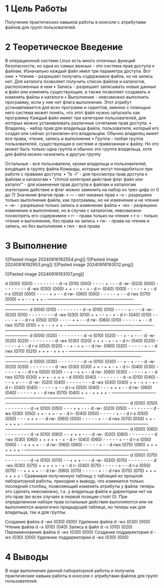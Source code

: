 # 1 Цель Работы

Получение практических навыков работы в консоли с атрибутами файлов для групп пользователей.

# 2 Теоретическое Введение

В операционной системе Linux есть много отличных функций безопасности, но одна из самых важных - это система прав доступа к файлам. Изначально каждый файл имел три параметра доступа. Вот они:
• Чтение - разрешает получать содержимое файла, но на запись нет. Для каталога позволяет получить список файлов и каталогов, расположенных в нем
• Запись - разрешает записывать новые данные в файл или изменять существующие, а также позволяет создавать и изменять файлы и каталоги
• Выполнение - невозможно выполнить программу, если у нее нет флага выполнения. Этот атрибут устанавливается для всех программ и скриптов, именно с помощью него система может понять, что этот файл нужно запускать как программу 
Каждый файл имеет три категории пользователей, для которых можно устанавливать различные сочетания прав доступа:
• Владелец - набор прав для владельца файла, пользователя, который его создал или сейчас установлен его владельцем. Обычно владелец имеет все права, чтение, запись и выполнение 
• Группа - любая группа пользователей, существующая в системе и привязанная к файлу. Но это может быть только одна группа и обычно это группа владельца, хотя для файла можно назначить и другую группу

Остальные - все пользователи, кроме владельца и пользователей, входящих в группу файла 
Команды, которые могут понадобиться при работе с правами доступа: 
• “ls -l” - для просмотра прав доступа к файлам и каталогам 
• “chmod категория действие флаг файл или каталог” - для изменения прав доступа к файлам и каталогам (категорию действие и флаг можно заменить на набор из трех цифр от 0 до 7) 
Значения флагов прав: 
• — - нет никаких прав
• –x - разрешено только выполнение файла, как программы, но не изменение и не чтение 
• -w- - разрешена только запись и изменение файла 
• -wx - разрешено изменение и выполнение, но в случае с каталогом, невозможно посмотреть его содержимое 
• r– - права только на чтение
• r-x - только чтение и выполнение, без права на запись 
• rw- - права на чтение и запись, но без выполнения 
• rwx - все права

# 3 Выполнение

![[Pasted image 20240916192554.png]]
![[Pasted image 20240916192953.png]]
![[Pasted image 20240916193012.png]]

![[Pasted image 20240916193107.png]]


 d
(000)
(000) - - - - - - - -
d –x
(010)
(000) - - - - + - - -
d -w-
(020)
(000) - - - - - - - -
d -wx
(030)
(000) + + - - + - + -
d r–
(040)
(000) - - - - - + - -
d r-x
(050)
(000) - - - - + + - -
d rw-
(060)
(000) - - - - - + - -
d rwx
(070)
(000) + + - - + + + -
——————————-—————-————-————————–———————————————————————-—————-
d
(000)
(010) - - - - - - - -
d –x
(010)
(010) - - - - + - - -
d -w-
(020)
(010) - - - - - - - -
d -wx
(030)
(010) + + - - + - + -
d r–
(040)
(010) - - - - - + - -
d r-x
(050)
(010) - - - - + + - -
d rw-
(060)
(010) - - - - - + - -
d rwx
(070)
(010) + + - - + + + -
——————————-—————-————-————————–———————————————————————-—————-
d
(000)
(020) - - - - - - - -
d –x
(010)
(020) - - + - + - - -
d -w-
(020)
(020) - - - - - - - -
d -wx
(030)
(020) + + + - + - + -
d r–
(040)
(020) - - - - - + - -
d r-x
(050)
(020) - - + - + + - -
d rw-
(060)
(020) - - - - - + - -
d rwx
(070)
(020) + + + - + + + -
——————————-—————-————-————————–———————————————————————-—————-
d
(000)
(030) - - - - - - - -
d –x
(010)
(030) - - + - + - - -
d -w-
(020)
(030) - - - - - - - -
d -wx
(030)
(030) + + - + + - + -
d r–
(040)
(030) - - - - - + - -
d r-x
(050)
(030) - - + - + + - -
d rw-
(060)
(030) - - - - - + - -
d rwx
(070)
(030) + + + - + + + -
d
(000)
(040) - - - - - - - -
d –x
(010)
(040) - - - + + - - -
d -w-
(020)
(040) - - - - - - - -
d -wx
(030)
(040) + + - + + - + -
d r–
(040)
(040) - - - - - + - -
d r-x
(050)
(040) - - - + + + - -
d rw-
(060)
(040) - - - - - + - -
d rwx
(070)
(040) + + - + + + + -
——————————-—————-————-————————–———————————————————————-—————-
d
(000)
(050) - - - - - - - -
d –x
(010)
(050) - - - + + - - -
d -w-
(020)
(050) - - - - - - - -
d -wx
(030)
(050) + + - + + - + -
d r–
(040)
(050) - - - - - + - -
d r-x
(050)
(050) - - - + + + - -
d rw-
(060)
(050) - - - - - + - -
d rwx
(070)
(050) + + - + + + + -
——————————-—————-————-————————–———————————————————————-—————-
d
(000)
(060) - - - - - - - -
d –x
(010)
(060) - - + + + - - -
d -w-
(020)
(060) - - - - - - - -
d -wx
(030)
(060) + + + + + - + -
d r–
(040)
(060) - - - - - + - -
d r-x
(050)
(060) - - + + + + - -
d rw-
(060)
(060) - - - - - + - -
d rwx
(070)
(060) + + + + + + + -
——————————-—————-————-————————–———————————————————————-—————-
d
(000)
(070) - - - - - - - -
d –x
(010)
(070) - - + + + - - -
d -w-
(020)
(070) - - - - - - - -
d -wx
(030)
(070) + + + + + - + -
d r–
(040)
(070) - - - - - + - -
d r-x
(050)
(070) - - + + + + - -
d rw-
(060)
(070) - - - - - + - -
d rwx
(070)
(070) + + + + + + + -
Сравнивая полученную таблицу с таблицей из прошлой лабораторной работы,
приходим к выводу, что изменился только последний столбец, позволяющий
изменять атрибуты у файла: теперь это сделать невозможно, т.к. у владельца
файла и директории нет на это прав (во всех случаях в первой позиции стоят
0). При определенном наборе прав остальные действия выполняются или не
выполняются аналогично предыдущей таблице, но теперь как для владельца, так
и для группы.

Создание файла d -wx (030) (000)
Удаление файла d -wx (030) (000)
Чтение файла d –x (010) (040)
Запись в файл d –x (010) (020)
Переименование файла d -wx (030) (000)
Создание поддиректории d -wx (030) (000) Удаление поддиректории d -wx (030) (000)

# 4 Выводы
В ходе выполнения данной лабораторной работы я получила практические навыки работы в консоли с атрибутами файлов для групп пользователей.